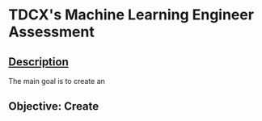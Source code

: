 # TDCX's Machine Learning Engineer Assessment
## <ins> Description </ins>
The main goal is to create an
## Objective: Create
